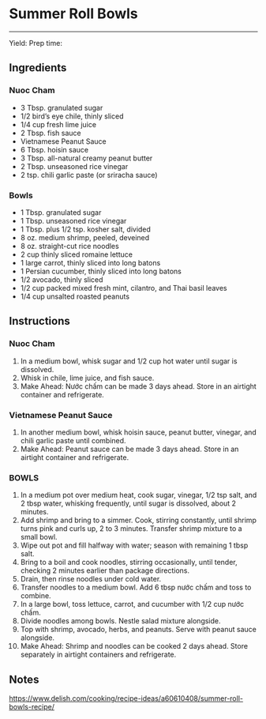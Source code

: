# Summer Roll Bowls
---
Yield:
Prep time:

## Ingredients
### Nuoc Cham
- 3 Tbsp. granulated sugar
- 1/2 bird’s eye chile, thinly sliced
- 1/4 cup fresh lime juice
- 2 Tbsp. fish sauce
- Vietnamese Peanut Sauce
- 6 Tbsp. hoisin sauce
- 3 Tbsp. all-natural creamy peanut butter
- 2 Tbsp. unseasoned rice vinegar
- 2 tsp. chili garlic paste (or sriracha sauce)

### Bowls
- 1 Tbsp. granulated sugar
- 1 Tbsp. unseasoned rice vinegar
- 1 Tbsp. plus 1/2 tsp. kosher salt, divided
- 8 oz. medium shrimp, peeled, deveined
- 8 oz. straight-cut rice noodles
- 2 cup thinly sliced romaine lettuce
- 1 large carrot, thinly sliced into long batons
- 1 Persian cucumber, thinly sliced into long batons
- 1/2 avocado, thinly sliced
- 1/2 cup packed mixed fresh mint, cilantro, and Thai basil leaves
- 1/4 cup unsalted roasted peanuts

## Instructions
### Nuoc Cham
1. In a medium bowl, whisk sugar and 1/2 cup hot water until sugar is dissolved.
2. Whisk in chile, lime juice, and fish sauce.
3. Make Ahead: Nước chấm can be made 3 days ahead. Store in an airtight container and refrigerate.

### Vietnamese Peanut Sauce
1. In another medium bowl, whisk hoisin sauce, peanut butter, vinegar, and chili garlic paste until combined. 
2. Make Ahead: Peanut sauce can be made 3 days ahead. Store in an airtight container and refrigerate.

### BOWLS
1. In a medium pot over medium heat, cook sugar, vinegar, 1/2 tsp salt, and 2 tbsp water, whisking frequently, until sugar is dissolved, about 2 minutes.
2. Add shrimp and bring to a simmer. Cook, stirring constantly, until shrimp turns pink and curls up, 2 to 3 minutes. Transfer shrimp mixture to a small bowl.
3. Wipe out pot and fill halfway with water; season with remaining 1 tbsp salt.
4. Bring to a boil and cook noodles, stirring occasionally, until tender, checking 2 minutes earlier than package directions.
5. Drain, then rinse noodles under cold water.
6. Transfer noodles to a medium bowl. Add 6 tbsp nước chấm and toss to combine.
7. In a large bowl, toss lettuce, carrot, and cucumber with 1/2 cup nước chấm.
8. Divide noodles among bowls. Nestle salad mixture alongside.
9. Top with shrimp, avocado, herbs, and peanuts. Serve with peanut sauce alongside.
10. Make Ahead: Shrimp and noodles can be cooked 2 days ahead. Store separately in airtight containers and refrigerate.

## Notes

https://www.delish.com/cooking/recipe-ideas/a60610408/summer-roll-bowls-recipe/
